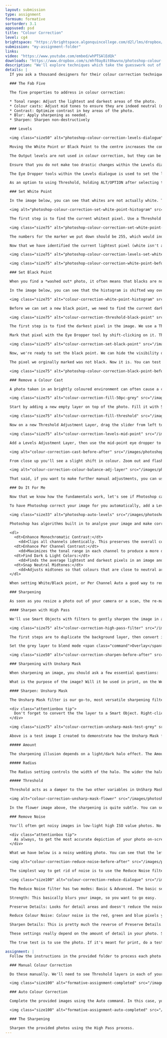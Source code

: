 ```yaml
---
layout: submission
type: assignment
formsum: formative
sortorder: 3.1
appsused: psd
title: "Colour Correction"
level: cg4
brightspace: "https://brightspace.algonquincollege.com/d2l/lms/dropbox/user/folder_submit_files.d2l?db=292875&grpid=0&isprv=0&bp=0&ou=314350"
submission: "my-assignment-folder"
links: 
video: "https://www.youtube.com/embed/whPTSAlEdQk"
downloads: "https://www.dropbox.com/s/mhf0ay8it0kwvnx/photoshop-colour-correction.zip?dl=1"
description: "We'll explore techniques which take the guesswork out of making colour corrections in Photoshop."
details: |
  If you ask a thousand designers for their colour correction techniques, you'd likely get a thousand different techniques. A large majority of them involve a lot of guesswork and subjective adjustments.

  ### The Fab Five

  The five properties to address in colour correction:

  * Tonal range: Adjust the lightest and darkest areas of the photo.
  * Colour casts: Adjust mid tones to ensure they are indeed neutral (no colour casts).
  * Contrast: Optimize contrast in key areas of the photo.
  * Blur: Apply sharpening as needed.
  * Sharpen: Sharpen non-destructively

  ### Levels

  <img class="size50" alt="photoshop-colour-correction-levels-dialogue" src="/images/photoshop-colour-correction/colour-correction-levels-dialogue.jpg">

  Moving the White Point or Black Point to the centre increases the contrast. Moving the mid point re-maps the mid tones of the image.

  The Output levels are not used in colour correction, but they can be used to compensate for the lack of tonal range in a specific output device.

  Ensure that you do not make too drastic changes within the Levels dialogue. This can cause banding (posterization).

  The Eye Dropper tools within the Levels dialogue is used to set the light, mid and black points in the image. Simply select one of the tools and click in the corresponding area of the image.

  As an option to using Threshold, holding ALT/OPTION after selecting the White/Black point adjustment tool will toggle Clipping preview and the Red pixels are the ones to target.

  ### Set White Point

  In the image below, you can see that whites are not actually white. That's what we need to correct. You don't need to guess at this. You can see the span indicated in the histogram that there's a whole range of white missing from the photo.

  <img alt="photoshop-colour-correction-set-white-point-histogram" src="/images/photoshop-colour-correction/colour-correction-set-white-point-histogram.jpg">

  The first step is to find the current whitest pixel. Use a Threshold Adjustment Layer. Move the slider from the right towards the left until a white pixel apears on the screen. You should zoom in to find the actual whitest pixel.

  <img class="size75" alt="photoshop-colour-correction-set-white-point-threshold" src="/images/photoshop-colour-correction/colour-correction-set-white-point-threshold.jpg">

  The numbers for the marker we put down should be 255, which would indicate a totally white white. White is 255 of 255. Black is 0/255.

  Now that we have identified the current lightest pixel (white isn't actually white) we'll use a Levels Adjustment Layer to make it actually white (255 of 255) without guess-work.

  <img class="size75" alt="photoshop-colour-correction-levels-set-white-point" src="/images/photoshop-colour-correction/colour-correction-levels-set-white-point.jpg">

  <img class="size75" alt="photoshop-colour-correction-white-point-before-after" src="/images/photoshop-colour-correction/colour-correction-white-point-before-after.jpg">

  ### Set Black Point

  When you find a *washed out* photo, it often means that blacks are not actually black. We'll find the current darkest pixel in the photo. We'll make it black, which will pull all the other pixels in a darker direction.

  In the image below, you can see that the histogram is shifted way over to the right. That means that the darkest colours in the photo are nowhere near black. We need to correct that.

  <img class="size75" alt="colour-correction-white-point-histogram" src="/images/photoshop-colour-correction/colour-correction-white-point-histogram.jpg">

  Before we can set a new black point, we need to find the current darkest pixel in our photo. The problem is that this darkest pixel isn't actually black.

  <img class="size75" alt="colour-correction-threshold-black-point" src="/images/photoshop-colour-correction/colour-correction-threshold-black-point.jpg">

  The first step is to find the darkest pixel in the image. We use a Threshold Adjustment Layer to do so. Add a Threshold Adjustment Layer. To find the black point, move the slider all the way to the left, then gradually move it towards the right, until a black pixel appears on the screen. You may need to zoom in to see the very first pixel.

  Mark that pixel with the Eye Dropper tool by shift-clicking on it. This will leave a marker, as shown above.

  <img class="size75" alt="colour-correction-set-black-point" src="/images/photoshop-colour-correction/colour-correction-set-black-point.jpg">

  Now, we're ready to set the black point. We can hide the visibility of the Threshold layer. Add a Levels Adjustment Layer. Use its Black Point tool to click on the marker you placed on the image. This will shift the histogram as shown above.

  The pixel we orginally marked was not black. Now it is. You can test this by zooming in on the marker, then sampling it with your Eye Dropper tool.

  <img class="size75" alt="photoshop-colour-correction-black-point-before-after" src="/images/photoshop-colour-correction/colour-correction-black-point-before-after.jpg">

  ### Remove a Colour Cast

  A photo taken in an brightly coloured environment can often cause a colour cast on the subject. We want to neutralize this effect. The first step is to determine what colour the cast is. For this, we'll use a cool little layers trick.

  <img class="size75" alt="colour-correction-fill-50pc-grey" src="/images/photoshop-colour-correction/colour-correction-fill-50pc-grey.jpg">

  Start by adding a new empty layer on top of the photo. Fill it with 50% grey. After you've filled the layer, switch the blend mode  to <span class="command">Difference</span> in the Layers panel.

  <img class="size75" alt="colour-correction-fill-threshold" src="/images/photoshop-colour-correction/colour-correction-fill-threshold.jpg">

  Now on a new Threshold Adjustment Layer, drag the slider from left to right until a black pixel appears. Mark it with a Shift-click of the Eye Dropper tool.

  <img class="size75" alt="colour-correction-levels-mid-point" src="/images/photoshop-colour-correction/colour-correction-levels-mid-point.jpg">

  Add a Levels Adjustment Layer, then use the mid-point eye dropper to click on your marker. You can clearly see that the pixels in the area are not a neutral grey, but rather greener.

  <img alt="colour-correction-cast-before-after" src="/images/photoshop-colour-correction/colour-correction-cast-before-after.jpg">

  From close up you'll see a slight shift in colour. Zoom out and flash the Levels layer on and off to see the difference. The key here is that there was no guess-work in the process. It's all done by the numbers. Just follow the steps and you're get the results.

  <img alt="colour-correction-colour-balance-adj-layer" src="/images/photoshop-colour-correction/colour-correction-colour-balance-adj-layer.jpg">

  That said, if you want to make further manual adjustments, you can use a Colour Balance Adjustment Layer. In this case, we know that the photo had a yellow colour cast. We used the Colour Balance Adjustment Layer to slide away from yellow to make the correction.

  ### Do It For Me

  Now that we know how the fundamentals work, let's see if Photoshop can cut to the chase and do all this for us. Introducing the Auto Levels feature.

  To have Photoshop correct your image for you automatically, add a Levels or a Curves adjustment layer. Option-click on the <span class="command">Auto</span> button in the Properties panel.

  <img class="size33" alt="photoshop-auto-levels" src="/images/photoshop-layers/photoshop-auto-levels.jpg">

  Photoshop has algorithms built in to analyse your image and make corrections in four different ways. <a href="https://helpx.adobe.com/photoshop/using/making-quick-tonal-adjustments.html" title="Adobe on Auto Levels" target="_blank">This is what Adobe has to say</a> about the four algorithms:

  <dl>
    <dt>Enhance Monochromatic Contrast:</dt>
      <dd>Clips all channels identically. This preserves the overall color relationship while making highlights appear lighter and shadows appear darker. The Auto Contrast command uses this algorithm.</dd>
    <dt>Enhance Per Channel Contrast:</dt>
      <dd>Maximizes the tonal range in each channel to produce a more dramatic correction. Because each channel is adjusted individually, Enhance Per Channel Contrast may remove or introduce color casts. The Auto Tone command uses this algorithm.</dd>
    <dt>Find Dark & Light Colors:</dt>
      <dd>Finds the average lightest and darkest pixels in an image and uses them to maximize contrast while minimizing clipping. The Auto Color command uses this algorithm.</dd>
    <dt>Snap Neutral Midtones:</dt>
      <dd>Adjusts midtones so that colours that are close to neutral are mapped to the target neutral colour. This can remove a colour cast.</dd>
  </dl>

  When setting White/Black point, or Per Channel Auto a good way to reduce any colour shift is to set the adjustment blend mode to Luminosity. This keeps the Shadow/Highlight correction but ignores the hue shifts.

  ### Sharpening

  As soon as you resize a photo out of your camera or a scan, the re-mapping of the pixels on the canvas will cause blurriness. We want to gently sharpen the photo. If we sharpen too much we'll get a halo effect in high-contrast areas, which we want to avoid.

  #### Sharpen with High Pass

  We'll use Smart Objects with filters to gently sharpen the image in a non-destructive way. Start with duplicating the layer you wish to sharpen.

  <img class="size75" alt="colour-correction-high-pass-filter" src="/images/photoshop-colour-correction/colour-correction-high-pass-filter.jpg">

  The first steps are to duplicate the background layer, then convert it to a Smart Object. Now, go Filter > Other > High Pass... Keep cranking up the value, then back it off before colour starts to show through the grey.

  Set the grey layer to blend mode <span class="command">Overlay</span>. Double-click on the High Pass filter in the Layers panel if you need to edit the results.

  <img class="size50" alt="colour-correction-sharpen-before-after" src="/images/photoshop-colour-correction/colour-correction-sharpen-before-after.jpg">

  ### Sharpening with Unsharp Mask

  When sharpening an image, you should ask a few essential questions:

  What is the purpose of the image? Will it be used in print, on the Web? Will it be archived? Will it only be used once, or over and over again in corporate publications? At what size will this image be reproduced? Should you edit individual channels or the whole image globally?

  #### Sharpen: Unsharp Mask

  The Unsharp Mask filter is our go-to, most versatile sharpening filter. The terminology is a bit un-intuitive, but it really works well. There are no magic numbers for the Unsharp Mask filter. You have to make a decision on the values to enter.

  <div class="attentionbox tip">
    Don't forget to convert the the layer to a Smart Object. Right-click on the layer name, then click on Convert to Smart Object.
  </div>

  <img class="size75" alt="colour-correction-unsharp-mask-test-grey" src="/images/photoshop-colour-correction/colour-correction-unsharp-mask-test-grey.jpg">

  Above is a test image I created to demonstrate how the Unsharp Mask filter works. I've over-sharpened it on purpose. The file is in the downloads folder. It's useful for getting a grasp on what the three Threshold variables do to an image. Play with this to try to wrap your brain around it.

  ##### Amount

  The sharpening illusion depends on a light/dark halo effect. The Amount value determines the intensity of the halo, but not its width. High Amount values cause very high contrast halo effects which are more harmful to the image.

  ##### Radius

  The Radius setting controls the width of the halo. The wider the halo, the more obvious the sharpening effect. Radius is your first setting, because it is most dependant on the content of the photo. You should try to keep this value between 0.5 and 1.5. The less detail in your image, the higher the Radius number can be.

  ##### Threshold

  Threshold acts as a damper to the two other variables in UnSharp Mask. Threshold really says *don't sharpen until there's this much difference between the shapes*. Threshold tells Photoshop how far apart two pixels' tonal values have to be before they are affected by the filter.

  <img alt="colour-correction-unsharp-mask-flower" src="/images/photoshop-colour-correction/colour-correction-unsharp-mask-flower.jpg">

  In the flower image above, the sharpening is quite subtle. You can see the sharper pixels on the yellow stamen of the flower.

  ### Remove Noise

  You'll often get noisy images in low-light high ISO value photos. No matter the cause of the noise, we need a non-destructive method for removing it.

  <div class="attentionbox tip">
    As always, to get the most accurate depiction of your photo on-screen, type cmd-1 to view your image at 100%. That means one image pixel is being depicted with one of your monitor's pixels.
  </div>

  What we have below is a noisy wedding photo. You can see that the left side of her face is fixed. It looks a bit blurry, but I'm zoomed in really close.

  <img alt="colour-correction-reduce-noise-before-after" src="/images/photoshop-colour-correction/colour-correction-reduce-noise-before-after.jpg">

  The simplest way to get rid of noise is to use the Reduce Noise filter on a Smart Object layer. Go <span class="command">Filter > Noise > Reduce Noise...</span>

  <img class="size100" alt="colour-correction-reduce-dialogue" src="/images/photoshop-colour-correction/colour-correction-reduce-dialogue.jpg">

  The Reduce Noise filter has two modes: Basic & Advanced. The basic settings are:

  Strength: This basically blurs your image, so you want to go easy.

  Preserve Details: Looks for detail areas and doesn't reduce the noise as much there.

  Reduce Colour Noise: Colour noise is the red, green and blue pixels you sometimes see when you're zoomed really close into a photo. This reduces that.

  Sharpen Details: This is pretty much the reverse of Preserve Details. It increases the contrast between pixels in detail areas.

  These settings really depend on the amount of detail in your photo. Start by increasing the Strength setting. The danger is that it makes your photo blurry. If it does, adjust the other settings until you're satisfied.

  The true test is to use the photo. If it's meant for print, do a test print. If it's meant for the screen, post it. If it needs further adjustment, go back to your layered Photoshop file and make adjustments.

assignment: |
  Follow the instructions in the provided folder to process each photo.

  ### Manual Colour Correction

  Do these manually. We'll need to see Threshold layers in each of your files marking the black and/or white points. You'll also have a Levels adjustment layer for the actual corrections.

  <img class="size100" alt="formative-assignment-completed" src="/images/photoshop-colour-correction/formative-assignment-manual-completed.jpg">

  ### Auto Colour Correction

  Complete the provided images using the Auto command. In this case, you should finish with only one Adjustment Layer.

  <img class="size100" alt="formative-assignment-auto-completed" src="/images/photoshop-colour-correction/formative-assignment-auto-completed.jpg">

  ### The Sharpening

  Sharpen the provided photos using the High Pass process.
---
```

